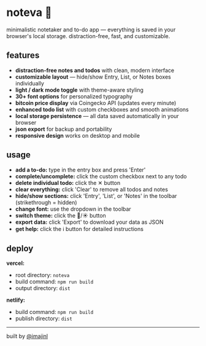 # noteva 🦋

minimalistic notetaker and to-do app — everything is saved in your browser's local storage. distraction-free, fast, and customizable.

## features
- **distraction-free notes and todos** with clean, modern interface
- **customizable layout** — hide/show Entry, List, or Notes boxes individually
- **light / dark mode toggle** with theme-aware styling
- **30+ font options** for personalized typography
- **bitcoin price display** via Coingecko API (updates every minute)
- **enhanced todo list** with custom checkboxes and smooth animations
- **local storage persistence** — all data saved automatically in your browser
- **json export** for backup and portability
- **responsive design** works on desktop and mobile

## usage
- **add a to-do:** type in the entry box and press 'Enter'
- **complete/uncomplete:** click the custom checkbox next to any todo
- **delete individual todo:** click the ✕ button
- **clear everything:** click 'Clear' to remove all todos and notes
- **hide/show sections:** click 'Entry', 'List', or 'Notes' in the toolbar (strikethrough = hidden)
- **change font:** use the dropdown in the toolbar
- **switch theme:** click the 🌙/☀️ button
- **export data:** click 'Export' to download your data as JSON
- **get help:** click the ℹ️ button for detailed instructions

## deploy
**vercel:**
- root directory: `noteva`
- build command: `npm run build`
- output directory: `dist`

**netlify:**
- build command: `npm run build`
- publish directory: `dist`

---

built by [@imajinl](https://t.me/imajinl) 
